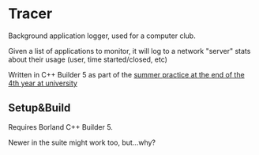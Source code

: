 # Tracer
Background application logger, used for a computer club. 

Given a list of applications to monitor, it will log to a network "server" stats about their usage (user, time started/closed, etc)

Written in C++ Builder 5 as part of the [summer practice at the end of the 4th year at university](https://github.com/stefandee/university-years/tree/main/src/year-4/practica)

## Setup&Build
Requires Borland C++ Builder 5. 

Newer in the suite might work too, but...why?